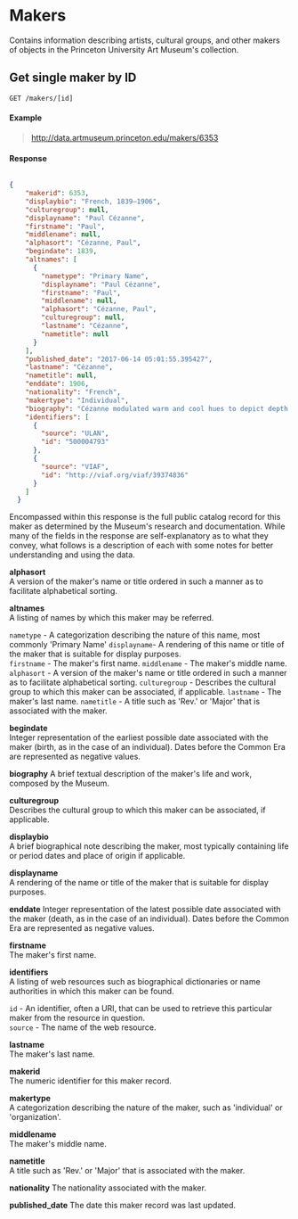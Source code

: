 # Makers

Contains information describing artists, cultural groups, and other makers of objects in the Princeton University Art Museum's collection.

## Get single maker by ID

`GET /makers/[id]`

#### Example

> http://data.artmuseum.princeton.edu/makers/6353

#### Response

```json

{
    "makerid": 6353,
    "displaybio": "French, 1839–1906",
    "culturegroup": null,
    "displayname": "Paul Cézanne",
    "firstname": "Paul",
    "middlename": null,
    "alphasort": "Cézanne, Paul",
    "begindate": 1839,
    "altnames": [
      {
        "nametype": "Primary Name",
        "displayname": "Paul Cézanne",
        "firstname": "Paul",
        "middlename": null,
        "alphasort": "Cézanne, Paul",
        "culturegroup": null,
        "lastname": "Cézanne",
        "nametitle": null
      }
    ],
    "published_date": "2017-06-14 05:01:55.395427",
    "lastname": "Cézanne",
    "nametitle": null,
    "enddate": 1906,
    "nationality": "French",
    "makertype": "Individual",
    "biography": "Cézanne modulated warm and cool hues to depict depth and surface and used his constructive brushstroke, rather than perspective or foreshortening, to build up form and structure. Since 1890, his complex painting has influenced nearly every avant-garde movement in painting, including Cubism and abstract art. In his early career, he was strongly influenced by Delacroix and Courbet, using thick slabs of paint to give his early works a sculptural presence and intensity. He exhibited with the Impressionists, but eventually rejected what he considered the Impressionists' lack of structure, declaring his intention to make Impressionism into \"something solid and durable, like the art of museums.\" French artist (ULAN).",
    "identifiers": [
      {
        "source": "ULAN",
        "id": "500004793"
      },
      {
        "source": "VIAF",
        "id": "http://viaf.org/viaf/39374836"
      }
    ]
  }

```

Encompassed within this response is the full public catalog record for this maker as determined by the Museum's research and documentation. While many of the fields in the response are self-explanatory as to what they convey, what follows is a description of each with some notes for better understanding and using the data.

**alphasort**  
A version of the maker's name or title ordered in such a manner as to facilitate alphabetical sorting.

**altnames**  
A listing of names by which this maker may be referred.

`nametype` - A categorization describing the nature of this name, most commonly 'Primary Name'
`displayname`- A rendering of this name or title of the maker that is suitable for display purposes.  
`firstname` - The maker's first name.
`middlename` - The maker's middle name.
`alphasort` - A version of the maker's name or title ordered in such a manner as to facilitate alphabetical sorting.
`culturegroup` - Describes the cultural group to which this maker can be associated, if applicable.
`lastname` - The maker's last name.
`nametitle` - A title such as 'Rev.' or 'Major' that is associated with the maker.

**begindate**  
Integer representation of the earliest possible date associated with the maker (birth, as in the case of an individual). Dates before the Common Era are represented as negative values.

**biography** 
A brief textual description of the maker's life and work, composed by the Museum.

**culturegroup**  
Describes the cultural group to which this maker can be associated, if applicable.

**displaybio**  
A brief biographical note describing the maker, most typically containing life or period dates and place of origin if applicable.  

**displayname**  
A rendering of the name or title of the maker that is suitable for display purposes.  

**enddate**
Integer representation of the latest possible date associated with the maker (death, as in the case of an individual). Dates before the Common Era are represented as negative values.

**firstname**  
The maker's first name.

**identifiers**  
A listing of web resources such as biographical dictionaries or name authorities in which this maker can be found.

`id` - An identifier, often a URI, that can be used to retrieve this particular maker from the resource in question.  
`source` - The name of the web resource.

**lastname**  
The maker's last name.

**makerid**  
The numeric identifier for this maker record.

**makertype**  
A categorization describing the nature of the maker, such as 'individual' or 'organization'.  

**middlename**  
The maker's middle name.

**nametitle**  
A title such as 'Rev.' or 'Major' that is associated with the maker.

**nationality**
The nationality associated with the maker.

**published_date**
The date this maker record was last updated.
